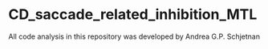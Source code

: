 # CD_saccade_related_inhibition_MTL


All code analysis in this repository was developed by Andrea G.P. Schjetnan
